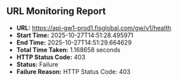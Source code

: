 ## URL Monitoring Report

- **URL:** https://api-gw1-prod1.fisglobal.com/gw/v1/health
- **Start Time:** 2025-10-27T14:51:28.495971
- **End Time:** 2025-10-27T14:51:29.664629
- **Total Time Taken:** 1.168658 seconds
- **HTTP Status Code:** 403
- **Status:** Failure
- **Failure Reason:** HTTP Status Code: 403
